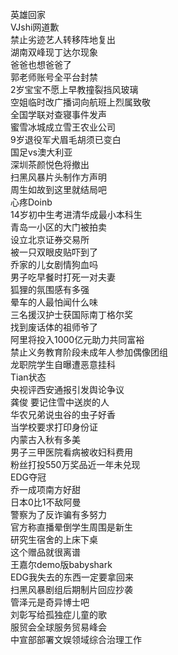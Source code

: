 英雄回家  
VJshi网道歉  
禁止劣迹艺人转移阵地复出  
湖南双峰现丁达尔现象  
爸爸也想爸爸了  
郭老师账号全平台封禁  
2岁宝宝不愿上早教撞裂挡风玻璃  
空姐临时改广播词向航班上烈属致敬  
全国学联对查寝事件发声  
蜜雪冰城成立雪王农业公司  
9岁退役军犬眉毛胡须已变白  
国足vs澳大利亚  
深圳茶颜悦色将撤出  
扫黑风暴片头制作方声明  
周生如故到这里就结局吧  
心疼Doinb  
14岁初中生考进清华成最小本科生  
青岛一小区的大门被拍卖  
设立北京证券交易所  
被一只双眼皮贴吓到了  
乔家的儿女剧情狗血吗  
男子吃早餐时打死一对夫妻  
狐狸的氛围感有多强  
晕车的人最怕闻什么味  
三名援汉护士获国际南丁格尔奖  
找到废话体的祖师爷了  
阿里将投入1000亿元助力共同富裕  
禁止义务教育阶段未成年人参加偶像团组  
龙职院学生自曝遭恶意挂科  
Tian状态  
央视评西安通报引发舆论争议  
龚俊 要记住雪中送炭的人  
华农兄弟说虫谷的虫子好香  
当学校要求打印身份证  
内蒙古入秋有多美  
男子三甲医院看病被收妇科费用  
粉丝打投550万奖品近一年未兑现  
EDG夺冠  
乔一成项南方好甜  
日本0比1不敌阿曼  
警察为了反诈骗有多努力  
官方称直播晕倒学生周围是新生  
研究生宿舍的上床下桌  
这个赠品就很离谱  
王嘉尔demo版babyshark  
EDG我失去的东西一定要拿回来  
扫黑风暴剧组后期制片回应抄袭  
管泽元是奇异博士吧  
刘彰写给孤独症儿童的歌  
服贸会全球服务贸易峰会  
中宣部部署文娱领域综合治理工作  

